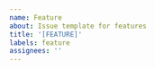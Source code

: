 ```yaml
---
name: Feature
about: Issue template for features
title: '[FEATURE]'
labels: feature
assignees: ''
---
```

